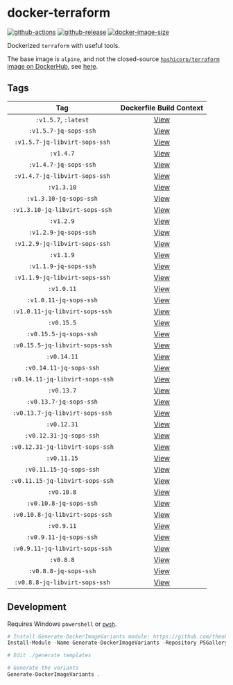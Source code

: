 # docker-terraform

[![github-actions](https://github.com/theohbrothers/docker-terraform/workflows/ci-master-pr/badge.svg)](https://github.com/theohbrothers/docker-terraform/actions)
[![github-release](https://img.shields.io/github/v/release/theohbrothers/docker-terraform?style=flat-square)](https://github.com/theohbrothers/docker-terraform/releases/)
[![docker-image-size](https://img.shields.io/docker/image-size/theohbrothers/docker-terraform/latest)](https://hub.docker.com/r/theohbrothers/docker-terraform)

Dockerized `terraform` with useful tools.

The base image is `alpine`, and not the closed-source [`hashicorp/terraform` image on DockerHub](https://hub.docker.com/r/hashicorp/terraform), see [here](https://github.com/hashicorp/terraform/blob/v1.0.0/Dockerfile).

## Tags

| Tag | Dockerfile Build Context |
|:-------:|:---------:|
| `:v1.5.7`, `:latest` | [View](variants/v1.5.7) |
| `:v1.5.7-jq-sops-ssh` | [View](variants/v1.5.7-jq-sops-ssh) |
| `:v1.5.7-jq-libvirt-sops-ssh` | [View](variants/v1.5.7-jq-libvirt-sops-ssh) |
| `:v1.4.7` | [View](variants/v1.4.7) |
| `:v1.4.7-jq-sops-ssh` | [View](variants/v1.4.7-jq-sops-ssh) |
| `:v1.4.7-jq-libvirt-sops-ssh` | [View](variants/v1.4.7-jq-libvirt-sops-ssh) |
| `:v1.3.10` | [View](variants/v1.3.10) |
| `:v1.3.10-jq-sops-ssh` | [View](variants/v1.3.10-jq-sops-ssh) |
| `:v1.3.10-jq-libvirt-sops-ssh` | [View](variants/v1.3.10-jq-libvirt-sops-ssh) |
| `:v1.2.9` | [View](variants/v1.2.9) |
| `:v1.2.9-jq-sops-ssh` | [View](variants/v1.2.9-jq-sops-ssh) |
| `:v1.2.9-jq-libvirt-sops-ssh` | [View](variants/v1.2.9-jq-libvirt-sops-ssh) |
| `:v1.1.9` | [View](variants/v1.1.9) |
| `:v1.1.9-jq-sops-ssh` | [View](variants/v1.1.9-jq-sops-ssh) |
| `:v1.1.9-jq-libvirt-sops-ssh` | [View](variants/v1.1.9-jq-libvirt-sops-ssh) |
| `:v1.0.11` | [View](variants/v1.0.11) |
| `:v1.0.11-jq-sops-ssh` | [View](variants/v1.0.11-jq-sops-ssh) |
| `:v1.0.11-jq-libvirt-sops-ssh` | [View](variants/v1.0.11-jq-libvirt-sops-ssh) |
| `:v0.15.5` | [View](variants/v0.15.5) |
| `:v0.15.5-jq-sops-ssh` | [View](variants/v0.15.5-jq-sops-ssh) |
| `:v0.15.5-jq-libvirt-sops-ssh` | [View](variants/v0.15.5-jq-libvirt-sops-ssh) |
| `:v0.14.11` | [View](variants/v0.14.11) |
| `:v0.14.11-jq-sops-ssh` | [View](variants/v0.14.11-jq-sops-ssh) |
| `:v0.14.11-jq-libvirt-sops-ssh` | [View](variants/v0.14.11-jq-libvirt-sops-ssh) |
| `:v0.13.7` | [View](variants/v0.13.7) |
| `:v0.13.7-jq-sops-ssh` | [View](variants/v0.13.7-jq-sops-ssh) |
| `:v0.13.7-jq-libvirt-sops-ssh` | [View](variants/v0.13.7-jq-libvirt-sops-ssh) |
| `:v0.12.31` | [View](variants/v0.12.31) |
| `:v0.12.31-jq-sops-ssh` | [View](variants/v0.12.31-jq-sops-ssh) |
| `:v0.12.31-jq-libvirt-sops-ssh` | [View](variants/v0.12.31-jq-libvirt-sops-ssh) |
| `:v0.11.15` | [View](variants/v0.11.15) |
| `:v0.11.15-jq-sops-ssh` | [View](variants/v0.11.15-jq-sops-ssh) |
| `:v0.11.15-jq-libvirt-sops-ssh` | [View](variants/v0.11.15-jq-libvirt-sops-ssh) |
| `:v0.10.8` | [View](variants/v0.10.8) |
| `:v0.10.8-jq-sops-ssh` | [View](variants/v0.10.8-jq-sops-ssh) |
| `:v0.10.8-jq-libvirt-sops-ssh` | [View](variants/v0.10.8-jq-libvirt-sops-ssh) |
| `:v0.9.11` | [View](variants/v0.9.11) |
| `:v0.9.11-jq-sops-ssh` | [View](variants/v0.9.11-jq-sops-ssh) |
| `:v0.9.11-jq-libvirt-sops-ssh` | [View](variants/v0.9.11-jq-libvirt-sops-ssh) |
| `:v0.8.8` | [View](variants/v0.8.8) |
| `:v0.8.8-jq-sops-ssh` | [View](variants/v0.8.8-jq-sops-ssh) |
| `:v0.8.8-jq-libvirt-sops-ssh` | [View](variants/v0.8.8-jq-libvirt-sops-ssh) |

## Development

Requires Windows `powershell` or [`pwsh`](https://github.com/PowerShell/PowerShell).

```powershell
# Install Generate-DockerImageVariants module: https://github.com/theohbrothers/Generate-DockerImageVariants
Install-Module -Name Generate-DockerImageVariants -Repository PSGallery -Scope CurrentUser -Force -Verbose

# Edit ./generate templates

# Generate the variants
Generate-DockerImageVariants .
```
